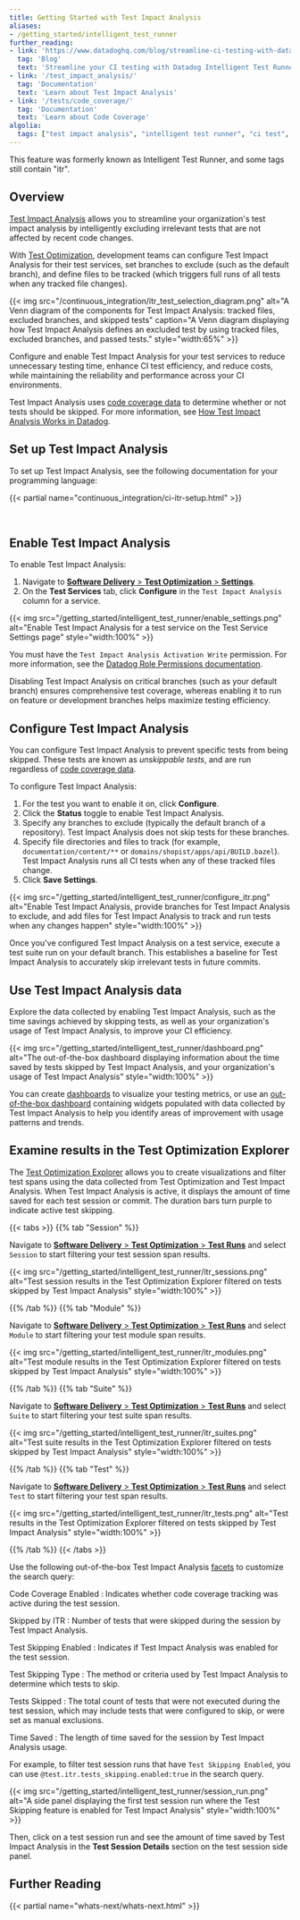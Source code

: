 ```yaml
---
title: Getting Started with Test Impact Analysis
aliases:
- /getting_started/intelligent_test_runner
further_reading:
- link: 'https://www.datadoghq.com/blog/streamline-ci-testing-with-datadog-intelligent-test-runner/'
  tag: 'Blog'
  text: 'Streamline your CI testing with Datadog Intelligent Test Runner'
- link: '/test_impact_analysis/'
  tag: 'Documentation'
  text: 'Learn about Test Impact Analysis'
- link: '/tests/code_coverage/'
  tag: 'Documentation'
  text: 'Learn about Code Coverage'
algolia:
  tags: ["test impact analysis", "intelligent test runner", "ci test", "ci tests", "flaky test", "flaky tests"]
---
```


<div class="alert alert-warning"> This feature was formerly known as Intelligent Test Runner, and some tags still contain "itr".</div>

## Overview

[Test Impact Analysis][1] allows you to streamline your organization's test impact analysis by intelligently excluding irrelevant tests that are not affected by recent code changes.

With [Test Optimization][2], development teams can configure Test Impact Analysis for their test services, set branches to exclude (such as the default branch), and define files to be tracked (which triggers full runs of all tests when any tracked file changes).

{{< img src="/continuous_integration/itr_test_selection_diagram.png" alt="A Venn diagram of the components for Test Impact Analysis: tracked files, excluded branches, and skipped tests" caption="A Venn diagram displaying how Test Impact Analysis defines an excluded test by using tracked files, excluded branches, and passed tests." style="width:65%" >}}

Configure and enable Test Impact Analysis for your test services to reduce unnecessary testing time, enhance CI test efficiency, and reduce costs, while maintaining the reliability and performance across your CI environments. 

Test Impact Analysis uses [code coverage data][5] to determine whether or not tests should be skipped. For more information, see [How Test Impact Analysis Works in Datadog][10].

## Set up Test Impact Analysis

To set up Test Impact Analysis, see the following documentation for your programming language:

{{< partial name="continuous_integration/ci-itr-setup.html" >}}

</br>

## Enable Test Impact Analysis

To enable Test Impact Analysis:

1. Navigate to [**Software Delivery** > **Test Optimization** > **Settings**][3]. 
1. On the **Test Services** tab, click **Configure** in the `Test Impact Analysis` column for a service.

{{< img src="/getting_started/intelligent_test_runner/enable_settings.png" alt="Enable Test Impact Analysis for a test service on the Test Service Settings page" style="width:100%" >}}

You must have the `Test Impact Analysis Activation Write` permission. For more information, see the [Datadog Role Permissions documentation][4].

Disabling Test Impact Analysis on critical branches (such as your default branch) ensures comprehensive test coverage, whereas enabling it to run on feature or development branches helps maximize testing efficiency.

## Configure Test Impact Analysis

You can configure Test Impact Analysis to prevent specific tests from being skipped. These tests are known as *unskippable tests*, and are run regardless of [code coverage data][5]. 

To configure Test Impact Analysis:

1. For the test you want to enable it on, click **Configure**.
1. Click the **Status** toggle to enable Test Impact Analysis. 
1. Specify any branches to exclude (typically the default branch of a repository). Test Impact Analysis does not skip tests for these branches.
1. Specify file directories and files to track (for example, `documentation/content/**` or `domains/shopist/apps/api/BUILD.bazel`). Test Impact Analysis runs all CI tests when any of these tracked files change.
1. Click **Save Settings**.

{{< img src="/getting_started/intelligent_test_runner/configure_itr.png" alt="Enable Test Impact Analysis, provide branches for Test Impact Analysis to exclude, and add files for Test Impact Analysis to track and run tests when any changes happen" style="width:100%" >}}

Once you've configured Test Impact Analysis on a test service, execute a test suite run on your default branch. This establishes a baseline for Test Impact Analysis to accurately skip irrelevant tests in future commits. 

## Use Test Impact Analysis data

Explore the data collected by enabling Test Impact Analysis, such as the time savings achieved by skipping tests, as well as your organization's usage of Test Impact Analysis, to improve your CI efficiency.

{{< img src="/getting_started/intelligent_test_runner/dashboard.png" alt="The out-of-the-box dashboard displaying information about the time saved by tests skipped by Test Impact Analysis, and your organization's usage of Test Impact Analysis" style="width:100%" >}}

You can create [dashboards][6] to visualize your testing metrics, or use an [out-of-the-box dashboard][7] containing widgets populated with data collected by Test Impact Analysis to help you identify areas of improvement with usage patterns and trends. 

## Examine results in the Test Optimization Explorer

The [Test Optimization Explorer][8] allows you to create visualizations and filter test spans using the data collected from Test Optimization and Test Impact Analysis. When Test Impact Analysis is active, it displays the amount of time saved for each test session or commit. The duration bars turn purple to indicate active test skipping.

{{< tabs >}}
{{% tab "Session" %}}

Navigate to [**Software Delivery** > **Test Optimization** > **Test Runs**][101] and select `Session` to start filtering your test session span results.

{{< img src="/getting_started/intelligent_test_runner/itr_sessions.png" alt="Test session results in the Test Optimization Explorer filtered on tests skipped by Test Impact Analysis" style="width:100%" >}}

[101]: https://app.datadoghq.com/ci/test-runs?query=test_level%3Asession

{{% /tab %}}
{{% tab "Module" %}}

Navigate to [**Software Delivery** > **Test Optimization** > **Test Runs**][101] and select `Module` to start filtering your test module span results. 

{{< img src="/getting_started/intelligent_test_runner/itr_modules.png" alt="Test module results in the Test Optimization Explorer filtered on tests skipped by Test Impact Analysis" style="width:100%" >}}

[101]: https://app.datadoghq.com/ci/test-runs?query=test_level%3Amodule

{{% /tab %}}
{{% tab "Suite" %}}

Navigate to [**Software Delivery** > **Test Optimization** > **Test Runs**][101] and select `Suite` to start filtering your test suite span results. 

{{< img src="/getting_started/intelligent_test_runner/itr_suites.png" alt="Test suite results in the Test Optimization Explorer filtered on tests skipped by Test Impact Analysis" style="width:100%" >}}

[101]: https://app.datadoghq.com/ci/test-runs?query=test_level%3Asuite

{{% /tab %}}
{{% tab "Test" %}}

Navigate to [**Software Delivery** > **Test Optimization** > **Test Runs**][101] and select `Test` to start filtering your test span results. 

{{< img src="/getting_started/intelligent_test_runner/itr_tests.png" alt="Test results in the Test Optimization Explorer filtered on tests skipped by Test Impact Analysis" style="width:100%" >}}

[101]: https://app.datadoghq.com/ci/test-runs?query=test_level%3Atest

{{% /tab %}}
{{< /tabs >}}

Use the following out-of-the-box Test Impact Analysis [facets][9] to customize the search query:

Code Coverage Enabled
: Indicates whether code coverage tracking was active during the test session.

Skipped by ITR
: Number of tests that were skipped during the session by Test Impact Analysis.

Test Skipping Enabled
: Indicates if Test Impact Analysis was enabled for the test session.

Test Skipping Type
: The method or criteria used by Test Impact Analysis to determine which tests to skip.

Tests Skipped
: The total count of tests that were not executed during the test session, which may include tests that were configured to skip, or were set as manual exclusions.

Time Saved
: The length of time saved for the session by Test Impact Analysis usage.

For example, to filter test session runs that have `Test Skipping Enabled`, you can use `@test.itr.tests_skipping.enabled:true` in the search query. 

{{< img src="/getting_started/intelligent_test_runner/session_run.png" alt="A side panel displaying the first test session run where the Test Skipping feature is enabled for Test Impact Analysis" style="width:100%" >}}

Then, click on a test session run and see the amount of time saved by Test Impact Analysis in the **Test Session Details** section on the test session side panel.

## Further Reading

{{< partial name="whats-next/whats-next.html" >}}

[1]: /tests/test_impact_analysis/
[2]: /tests/
[3]: https://app.datadoghq.com/ci/settings/test-service
[4]: /account_management/rbac/permissions/
[5]: /tests/code_coverage
[6]: /dashboards/
[7]: https://app.datadoghq.com/dash/integration/30941/ci-visibility---intelligent-test-runner
[8]: /tests/explorer/
[9]: /continuous_integration/explorer/facets/?tab=testruns
[10]: /tests/test_impact_analysis/how_it_works/